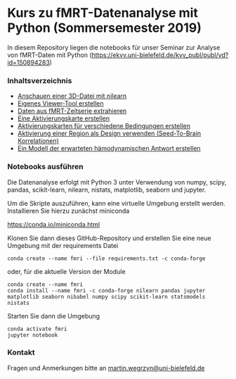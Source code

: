 # Kurs zu fMRT-Datenanalyse mit Python (Sommersemester 2019)

In diesem Repository liegen die notebooks für unser Seminar zur Analyse von fMRT-Daten mit Python (https://ekvv.uni-bielefeld.de/kvv_publ/publ/vd?id=150894283)

### Inhaltsverzeichnis

* [Anschauen einer 3D-Datei mit nilearn](./notebooks/01-anatomisches-bild-anschauen.ipynb)
* [Eigenes Viewer-Tool erstellen](./notebooks/02-interaktive_visualisierung.ipynb)
* [Daten aus fMRT-Zeitserie extrahieren](./notebooks/03-fmrt-zeitverlaufe.ipynb)
* [Eine Aktivierungskarte erstellen](./notebooks/04-unser-erstes-hirnbild.ipynb)
* [Aktivierungskarten für verschiedene Bedingungen erstellen](./notebooks/05-verschiedene-bedingungen-plotten.ipynb)
* [Aktivierung einer Region als Design verwenden (Seed-To-Brain Korrelationen)](./notebooks/06-correlation-mit-seed.ipynb)
* [Ein Modell der erwarteten hämodynamischen Antwort erstellen](./notebooks/07-hrf-modell.ipynb)


### Notebooks ausführen

Die Datenanalyse erfolgt mit Python 3 unter Verwendung von numpy, scipy, pandas, scikit-learn, nilearn, nistats, matplotlib, seaborn und jupyter.

Um die Skripte auszuführen, kann eine virtuelle Umgebung erstellt werden. Installieren Sie hierzu zunächst miniconda  
  
https://conda.io/miniconda.html  

Klonen Sie dann dieses GitHub-Repository und erstellen Sie eine neue Umgebung mit der requirements Datei

```shell
conda create --name fmri --file requirements.txt -c conda-forge
```

oder, für die aktuelle Version der Module

```shell
conda create --name fmri 
conda install --name fmri -c conda-forge nilearn pandas jupyter matplotlib seaborn nibabel numpy scipy scikit-learn statsmodels nistats
```


Starten Sie dann die Umgebung

```shell
conda activate fmri
jupyter notebook
```

### Kontakt

Fragen und Anmerkungen bitte an [martin.wegrzyn@uni-bielefeld.de](mailto:martin.wegrzyn@uni-bielefeld.de)


